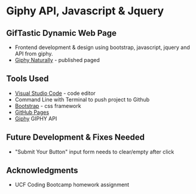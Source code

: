 # Giphy API, Javascript & Jquery

## GifTastic Dynamic Web Page
* Frontend development & design using bootstrap, javascript, jquery and API from giphy.
* [Giphy Naturally](https://susanchiemi.github.io/gifTastic/) - published paged

## Tools Used
* [Visual Studio Code](https://code.visualstudio.com/) - code editor
* Command Line with Terminal to push project to Github
* [Bootstrap](https://getbootstrap.com/) - css framework
* [GitHub Pages](https://help.github.com/articles/what-is-github-pages/)
* [Giphy](https://giphy.com/) GIPHY API

## Future Development & Fixes Needed
* "Submit Your Button" input form needs to clear/empty after click

## Acknowledgments
* UCF Coding Bootcamp homework assignment
